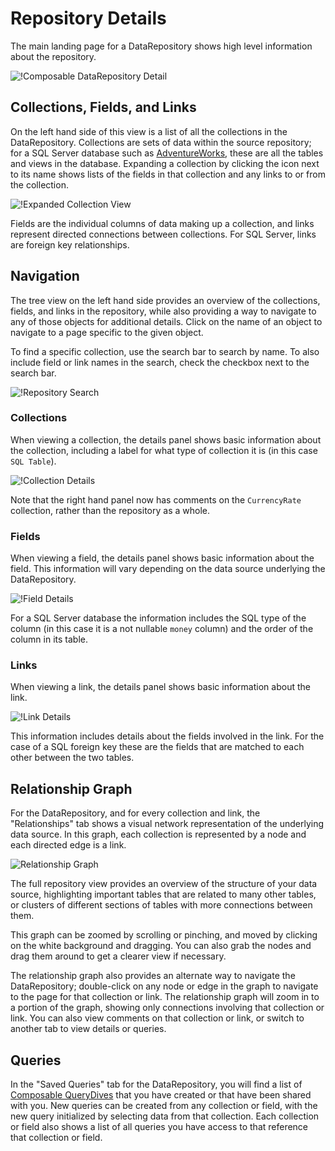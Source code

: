 # Repository Details

The main landing page for a DataRepository shows high level information about the repository.

![!Composable DataRepository Detail](img/Repo_Details.png)

## Collections, Fields, and Links

On the left hand side of this view is a list of all the collections in the DataRepository. Collections are sets of data within the source repository; for a SQL Server database such as [AdventureWorks](https://docs.microsoft.com/en-us/sql/samples/adventureworks-install-configure), these are all the tables and views in the database. Expanding a collection by clicking the icon next to its name shows lists of the fields in that collection and any links to or from the collection.

![!Expanded Collection View](img/Collection_Treeview.png)

Fields are the individual columns of data making up a collection, and links represent directed connections between collections. For SQL Server, links are foreign key relationships.

## Navigation

The tree view on the left hand side provides an overview of the collections, fields, and links in the repository, while also providing a way to navigate to any of those objects for additional details. Click on the name of an object to navigate to a page specific to the given object.

To find a specific collection, use the search bar to search by name. To also include field or link names in the search, check the checkbox next to the search bar.

![!Repository Search](img/Treeview_Search.png)

### Collections

When viewing a collection, the details panel shows basic information about the collection, including a label for what type of collection it is (in this case `SQL Table`).

![!Collection Details](img/Collection_details.png)

Note that the right hand panel now has comments on the `CurrencyRate` collection, rather than the repository as a whole.

### Fields

When viewing a field, the details panel shows basic information about the field. This information will vary depending on the data source underlying the DataRepository.

![!Field Details](img/Field_details.png)

For a SQL Server database the information includes the SQL type of the column (in this case it is a not nullable `money` column) and the order of the column in its table.

### Links

When viewing a link, the details panel shows basic information about the link.

![!Link Details](img/Link_details.png)

This information includes details about the fields involved in the link. For the case of a SQL foreign key these are the fields that are matched to each other between the two tables.

## Relationship Graph

For the DataRepository, and for every collection and link, the "Relationships" tab shows a visual network representation of the underlying data source. In this graph, each collection is represented by a node and each directed edge is a link.

![Relationship Graph](img/Relationship_Graph.png)

The full repository view provides an overview of the structure of your data source, highlighting important tables that are related to many other tables, or clusters of different sections of tables with more connections between them.

This graph can be zoomed by scrolling or pinching, and moved by clicking on the white background and dragging. You can also grab the nodes and drag them around to get a clearer view if necessary.

The relationship graph also provides an alternate way to navigate the DataRepository; double-click on any node or edge in the graph to navigate to the page for that collection or link. The relationship graph will zoom in to a portion of the graph, showing only connections involving that collection or link. You can also view comments on that collection or link, or switch to another tab to view details or queries.

## Queries

In the "Saved Queries" tab for the DataRepository, you will find a list of [Composable QueryDives](./QueryDive-Overview.md) that you have created or that have been shared with you. New queries can be created from any collection or field, with the new query initialized by selecting data from that collection. Each collection or field also shows a list of all queries you have access to that reference that collection or field.
